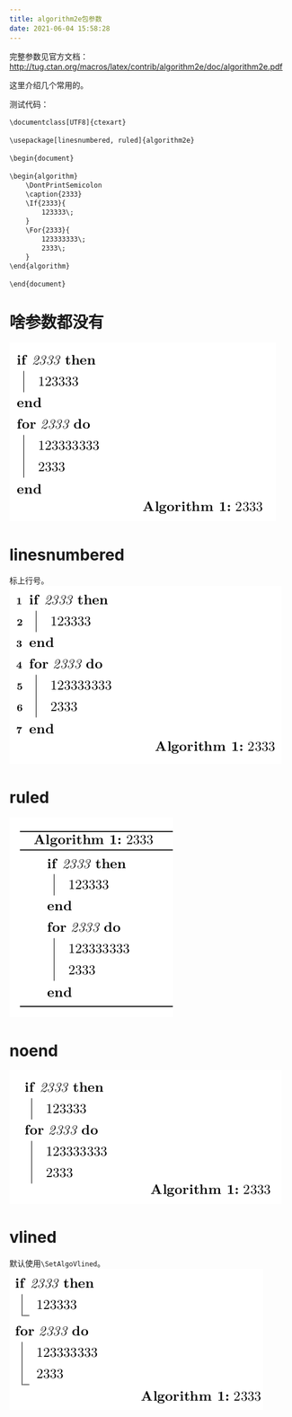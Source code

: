 ```yaml
---
title: algorithm2e包参数
date: 2021-06-04 15:58:28
---
```


完整参数见官方文档：<http://tug.ctan.org/macros/latex/contrib/algorithm2e/doc/algorithm2e.pdf>

这里介绍几个常用的。

测试代码：
```shell
\documentclass[UTF8]{ctexart}

\usepackage[linesnumbered, ruled]{algorithm2e}

\begin{document}

\begin{algorithm}
	\DontPrintSemicolon
	\caption{2333}
	\If{2333}{
		123333\;
	}
	\For{2333}{
		123333333\;
		2333\;
	}
\end{algorithm}

\end{document}
```

# 啥参数都没有
![在这里插入图片描述](algorithm2e包参数/2021060415492676.png)

# linesnumbered
标上行号。
![在这里插入图片描述](algorithm2e包参数/20210604155025191.png)
# ruled
![在这里插入图片描述](algorithm2e包参数/20210604155102628.png)


# noend
![在这里插入图片描述](algorithm2e包参数/20210604155153346.png)
# vlined
默认使用`\SetAlgoVlined`。
![在这里插入图片描述](algorithm2e包参数/20210604155640722.png)
